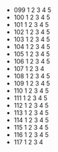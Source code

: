 - 099 1 2 3 4 5
- 100 1 2 3 4 5
- 101 1 2 3 4 5
- 102 1 2 3 4 5
- 103 1 2 3 4 5
- 104 1 2 3 4 5
- 105 1 2 3 4 5
- 106 1 2 3 4 5
- 107 1 2 3 4
- 108 1 2 3 4 5
- 109 1 2 3 4 5
- 110 1 2 3 4 5
- 111 1 2 3 4 5
- 112 1 2 3 4 5
- 113 1 2 3 4 5
- 114 1 2 3 4 5
- 115 1 2 3 4 5
- 116 1 2 3 4 5
- 117 1 2 3 4
